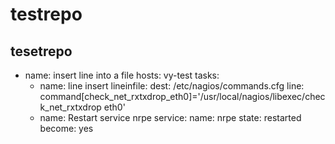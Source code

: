 # testrepo
tesetrepo
---
- name: insert line into a file
  hosts: vy-test
  tasks:
    - name: line insert
      lineinfile:
        dest: /etc/nagios/commands.cfg
        line: command[check_net_rxtxdrop_eth0]='/usr/local/nagios/libexec/check_net_rxtxdrop eth0' 
    - name: Restart service  nrpe
      service:
        name: nrpe
        state: restarted
      become: yes
